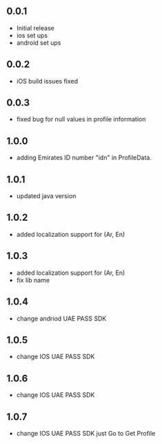 ## 0.0.1

- Initial release
- ios set ups
- android set ups

## 0.0.2

- iOS build issues fixed

## 0.0.3

- fixed bug for null values in profile information

## 1.0.0

- adding Emirates ID number "idn" in ProfileData.

## 1.0.1

- updated java version
## 1.0.2

- added localization support for (Ar, En)
## 1.0.3

- added localization support for (Ar, En) 
- fix lib name

## 1.0.4
- change andriod UAE PASS SDK
## 1.0.5
- change IOS UAE PASS SDK
## 1.0.6
- change IOS UAE PASS SDK
## 1.0.7
- change IOS UAE PASS SDK just Go to Get Profile